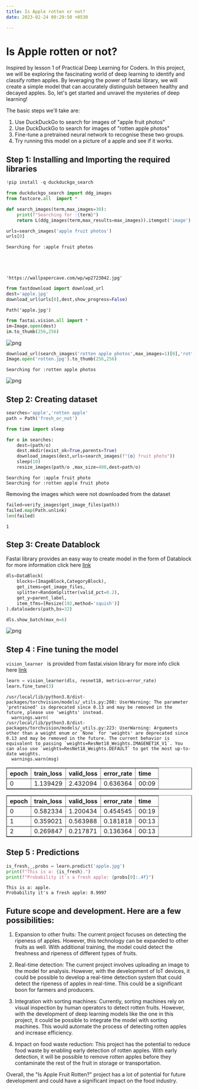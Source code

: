 ```yaml
---
title: Is Apple rotten or not?
date: 2023-02-24 00:29:50 +0530

---
```


# Is Apple rotten or not? 
Inspired by lesson 1 of Practical Deep Learning for Coders. In this project, we will be exploring the fascinating world of deep learning to identify and classify rotten apples. By leveraging the power of fastai library, we will create a simple model that can accurately distinguish between healthy and decayed apples. So, let's get started and unravel the mysteries of deep learning!

The basic steps we'll take are:
1. Use DuckDuckGo to search for images of "apple fruit photos"
2. Use DuckDuckGo to search for images of "rotten apple photos"
3. Fine-tune a pretrained neural network to recognise these two groups.
4. Try running this model on a picture of a apple and see if it works.


## Step 1: Installing and Importing the required libraries 


```python
!pip install -q duckduckgo_search
```


```python
from duckduckgo_search import ddg_images 
from fastcore.all  import *
```


```python
def search_images(term,max_images=30):
    print(f"Searching for :{term}")
    return L(ddg_images(term,max_results=max_images)).itemgot('image')
```


```python
urls=search_images('apple fruit photos')
urls[0]
```

    Searching for :apple fruit photos





    'https://wallpapercave.com/wp/wp2723042.jpg'




```python
from fastdownload import download_url 
dest='apple.jpg'
download_url(urls[0],dest,show_progress=False)
```




    Path('apple.jpg')




```python
from fastai.vision.all import * 
im=Image.open(dest)
im.to_thumb(256,256)
```




    
![png](https://user-images.githubusercontent.com/67200542/221076728-cf1bd673-7a39-477c-881e-7cc27e9bbfd1.png)
    




```python
download_url(search_images('rotten apple photos',max_images=1)[0],'rotten.jpg',show_progress=False)
Image.open('rotten.jpg').to_thumb(256,256)
```

    Searching for :rotten apple photos





    
![png](https://user-images.githubusercontent.com/67200542/221076721-251880bb-6c0c-47be-97c1-83aba6a4c969.png)
    



## Step 2: Creating dataset 


```python
searches='apple','rotten apple'
path = Path('fresh_or_not')

from time import sleep 

for o in searches:
    dest=(path/o)
    dest.mkdir(exist_ok=True,parents=True)
    download_images(dest,urls=search_images(f"{o} fruit photo"))
    sleep(10)
    resize_images(path/o ,max_size=400,dest=path/o)
```

    Searching for :apple fruit photo
    Searching for :rotten apple fruit photo


Removing the images which were not downloaded from the dataset


```python
failed=verify_images(get_image_files(path))
failed.map(Path.unlink)
len(failed)
```




    1



## Step 3: Create Datablock

Fastai library provides an easy way to create model in the form of Datablock for more information click here [link](https://docs.fast.ai/data.block.html)


```python
dls=DataBlock(
    blocks=(ImageBlock,CategoryBlock),
    get_items=get_image_files,
    splitter=RandomSplitter(valid_pct=0.2),
    get_y=parent_label,
    item_tfms=[Resize(192,method='squish')]
).dataloaders(path,bs=32)

dls.show_batch(max_n=6)
```


    
![png](https://user-images.githubusercontent.com/67200542/221076713-9d434254-2b3a-45c3-868a-805b6e0bb3e0.png)
    


## Step 4 : Fine tuning the model

```vision_learner ```
is provided from fastai.vision library for more info click here [link](https://docs.fast.ai/tutorial.vision.html)




```python
learn = vision_learner(dls, resnet18, metrics=error_rate)
learn.fine_tune(3)

```

    /usr/local/lib/python3.8/dist-packages/torchvision/models/_utils.py:208: UserWarning: The parameter 'pretrained' is deprecated since 0.13 and may be removed in the future, please use 'weights' instead.
      warnings.warn(
    /usr/local/lib/python3.8/dist-packages/torchvision/models/_utils.py:223: UserWarning: Arguments other than a weight enum or `None` for 'weights' are deprecated since 0.13 and may be removed in the future. The current behavior is equivalent to passing `weights=ResNet18_Weights.IMAGENET1K_V1`. You can also use `weights=ResNet18_Weights.DEFAULT` to get the most up-to-date weights.
      warnings.warn(msg)




<style>
    /* Turns off some styling */
    progress {
        /* gets rid of default border in Firefox and Opera. */
        border: none;
        /* Needs to be in here for Safari polyfill so background images work as expected. */
        background-size: auto;
    }
    progress:not([value]), progress:not([value])::-webkit-progress-bar {
        background: repeating-linear-gradient(45deg, #7e7e7e, #7e7e7e 10px, #5c5c5c 10px, #5c5c5c 20px);
    }
    .progress-bar-interrupted, .progress-bar-interrupted::-webkit-progress-bar {
        background: #F44336;
    }
</style>




<table border="1" class="dataframe">
  <thead>
    <tr style="text-align: left;">
      <th>epoch</th>
      <th>train_loss</th>
      <th>valid_loss</th>
      <th>error_rate</th>
      <th>time</th>
    </tr>
  </thead>
  <tbody>
    <tr>
      <td>0</td>
      <td>1.139429</td>
      <td>2.432094</td>
      <td>0.636364</td>
      <td>00:09</td>
    </tr>
  </tbody>
</table>




<style>
    /* Turns off some styling */
    progress {
        /* gets rid of default border in Firefox and Opera. */
        border: none;
        /* Needs to be in here for Safari polyfill so background images work as expected. */
        background-size: auto;
    }
    progress:not([value]), progress:not([value])::-webkit-progress-bar {
        background: repeating-linear-gradient(45deg, #7e7e7e, #7e7e7e 10px, #5c5c5c 10px, #5c5c5c 20px);
    }
    .progress-bar-interrupted, .progress-bar-interrupted::-webkit-progress-bar {
        background: #F44336;
    }
</style>




<table border="1" class="dataframe">
  <thead>
    <tr style="text-align: left;">
      <th>epoch</th>
      <th>train_loss</th>
      <th>valid_loss</th>
      <th>error_rate</th>
      <th>time</th>
    </tr>
  </thead>
  <tbody>
    <tr>
      <td>0</td>
      <td>0.582334</td>
      <td>1.200434</td>
      <td>0.454545</td>
      <td>00:19</td>
    </tr>
    <tr>
      <td>1</td>
      <td>0.359021</td>
      <td>0.563988</td>
      <td>0.181818</td>
      <td>00:13</td>
    </tr>
    <tr>
      <td>2</td>
      <td>0.269847</td>
      <td>0.217871</td>
      <td>0.136364</td>
      <td>00:13</td>
    </tr>
  </tbody>
</table>


## Step 5 : Predictions


```python
is_fresh,_,probs = learn.predict('apple.jpg')
print(f"This is a: {is_fresh}.")
print(f"Probability it's a fresh apple: {probs[0]:.4f}")
```



<style>
    /* Turns off some styling */
    progress {
        /* gets rid of default border in Firefox and Opera. */
        border: none;
        /* Needs to be in here for Safari polyfill so background images work as expected. */
        background-size: auto;
    }
    progress:not([value]), progress:not([value])::-webkit-progress-bar {
        background: repeating-linear-gradient(45deg, #7e7e7e, #7e7e7e 10px, #5c5c5c 10px, #5c5c5c 20px);
    }
    .progress-bar-interrupted, .progress-bar-interrupted::-webkit-progress-bar {
        background: #F44336;
    }
</style>







    This is a: apple.
    Probability it's a fresh apple: 0.9997


## Future scope and development. Here are a few possibilities:

1. Expansion to other fruits: The current project focuses on detecting the ripeness of apples. However, this technology can be expanded to other fruits as well. With additional training, the model could detect the freshness and ripeness of different types of fruits.

2. Real-time detection: The current project involves uploading an image to the model for analysis. However, with the development of IoT devices, it could be possible to develop a real-time detection system that could detect the ripeness of apples in real-time. This could be a significant boon for farmers and producers.

3. Integration with sorting machines: Currently, sorting machines rely on visual inspection by human operators to detect rotten fruits. However, with the development of deep learning models like the one in this project, it could be possible to integrate the model with sorting machines. This would automate the process of detecting rotten apples and increase efficiency.

3. Impact on food waste reduction: This project has the potential to reduce food waste by enabling early detection of rotten apples. With early detection, it will be possible to remove rotten apples before they contaminate the rest of the fruit in storage or transportation.

Overall, the "Is Apple Fruit Rotten?" project has a lot of potential for future development and could have a significant impact on the food industry.


